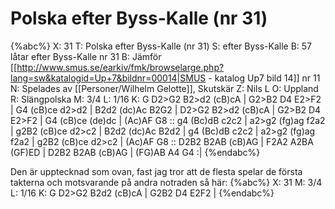 # Polska efter Byss-Kalle (nr 31)

{%abc%}
X: 31
T: Polska efter Byss-Kalle (nr 31)
S: efter Byss-Kalle
B: 57 låtar efter Byss-Kalle nr 31
B: Jämför [[http://www.smus.se/earkiv/fmk/browselarge.php?lang=sw&katalogid=Up+7&bildnr=00014|SMUS - katalog Up7 bild 14]] nr 11
N: Spelades av [[Personer/Wilhelm Gelotte]], Skutskär
Z: Nils L
O: Uppland
R: Slängpolska
M: 3/4
L: 1/16
K: G
D2>G2 B2>d2 (cB)cA | G2>B2 D4 E2>F2 | G4 (cB)ce d2>d2 | B2d2 (dc)Ac B2G2 |
D2>G2 B2>d2 (cB)cA | G2>B2 D4 E2>F2 | G4 (cB)ce (de)dc | (Ac)AF G8 ::
g4 (Bc)dB c2c2 | a2>g2 (fg)ag f2a2 | g2B2 (cB)ce d2>c2 | B2d2 (dc)Ac B2d2 |
g4 (Bc)dB c2c2 | a2>g2 (fg)ag f2a2 | g2B2 (cB)ce d2>c2 | (Ac)AF G8 ::
D2B2 B2AB (cB)AG | F2A2 A2BA (GF)ED | D2B2 B2AB (cB)AG | (FG)AB A4 G4 :|
{%endabc%}

Den är upptecknad som ovan, fast jag tror att de flesta spelar de första takterna och motsvarande på andra notraden så här:
{%abc%}
X: 31
M: 3/4
L: 1/16
K: G
D2>G2 B2d2 (cB)cA | G2B2 D4 E2F2 |
{%endabc%}

